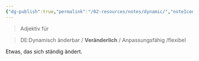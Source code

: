 ```yaml
---
{"dg-publish":true,"permalink":"/02-resources/notes/dynamic/","noteIcon":"","updated":"2025-10-29T12:59:05.615+01:00"}
---
```


> Adjektiv für 
<div class="transclusion internal-embed is-loaded"><div class="markdown-embed">




> DE:Dynamisch
> änderbar / **Veränderlich** / Anpassungsfähig /flexibel

Etwas, das sich ständig ändert.

</div></div>
